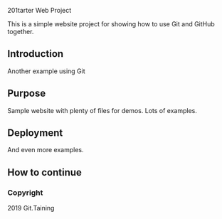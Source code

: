 201tarter Web Project

This is a simple website project for showing how to use Git and GitHub together.

## Introduction

Another example using Git

## Purpose

Sample website with plenty of files for demos. Lots of examples. 

## Deployment

And even more examples.

## How to continue

### Copyright

2019 Git.Taining